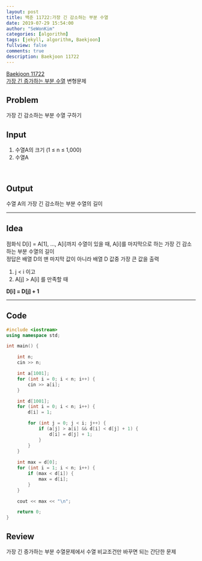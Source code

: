 ```yaml
---
layout: post
title: 백준 11722:가장 긴 감소하는 부분 수열
date: 2019-07-29 15:54:00
author: "SeWonKim"
categories: [algorithm]
tags: [jekyll, algorithm, Baekjoon]
fullview: false
comments: true
description: Baekjoon 11722
---
```


[Baekjoon 11722](https://www.acmicpc.net/problem/11722)         
[가장 긴 증가하는 부분 수열](https://siromom.github.io/algorithm/2019/07/29/Q11053.html) 변형문제



## Problem
가장 긴 감소하는 부분 수열 구하기



## Input
1. 수열A의 크기 (1 ≤ n ≤ 1,000)
2. 수열A 

​    

## Output
수열 A의 가장 긴 감소하는 부분 수열의 길이



------



## Idea
점화식 D[i] = A[1], ..., A[i]까지 수열이 있을 때, A[i]를 마지막으로 하는 가장 긴 감소하는 부분 수열의 길이        
정답은 배열 D의 맨 마지막 값이 아니라 배열 D 값중 가장 큰 값을 출력       

1. j < i 이고
2. A[j] > A[i] 를 만족할 때

**D[i] = D[j] + 1**




------



## Code
```cpp
#include <iostream>
using namespace std;

int main() {

	int n;
	cin >> n;

	int a[1001];
	for (int i = 0; i < n; i++) {
		cin >> a[i];
	}

	int d[1001];
	for (int i = 0; i < n; i++) {
		d[i] = 1;

		for (int j = 0; j < i; j++) {
			if (a[j] > a[i] && d[i] < d[j] + 1) {
				d[i] = d[j] + 1;
			}
		}
	}
	
	int max = d[0];
	for (int i = 1; i < n; i++) {
		if (max < d[i]) {
			max = d[i];
		}
	}

	cout << max << "\n";

	return 0;
}
```





## Review
가장 긴 증가하는 부분 수열문제에서 수열 비교조건만 바꾸면 되는 간단한 문제